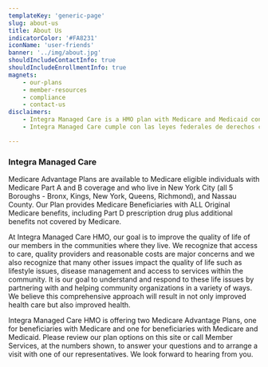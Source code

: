 ```yaml
---
templateKey: 'generic-page'
slug: about-us
title: About Us
indicatorColor: '#FA8231'
iconName: 'user-friends'
banner: '../img/about.jpg'
shouldIncludeContactInfo: true
shouldIncludeEnrollmentInfo: true
magnets:
    - our-plans
    - member-resources
    - compliance
    - contact-us
disclaimers:
    - Integra Managed Care is a HMO plan with Medicare and Medicaid contracts. Enrollment in Integra Managed Care depends on contract renewal. This information is not a complete description of benefits. Contact the plan for more information. Limitations, copayments, and restrictions may apply. Benefits, premiums and/or co-payments/co-insurance may change on January 1 of each year. You must continue to pay your Medicare Part B premium. The Formulary, pharmacy network, and/or provider network may change at any time. You will receive notice when necessary. Premiums, copays, co-insurance and deductibles may vary based on the level of Extra Help you receive. Please contact the Integra Managed Care for further details. Certain plans are available to anyone who has both Medical Assistance from the State and Medicare. Integra Managed Care is available to anyone with Medicare who meets the Skilled Nursing Facility (SNF) level of care and resides in a nursing home. Integra Managed Care complies with applicable Federal civil rights laws and does not discriminate on the basis of race, color, national origin, age, disability, or sex. 
    - Integra Managed Care cumple con las leyes federales de derechos civiles aplicables y no discrimina por motivos de raza, color, nacionalidad, edad, discapacidad o sexo. ATTENTION - If you speak Spanish, language assistance services, free of charge, are available to you. Call 1-877-388-5195 (TTY - 711). ATENCIÓN - si habla español, tiene a su disposición servicios gratuitos de asistencia lingüística. Llame al 1- 877-388-5195 (TTY - 711). Assistance services for other languages are also available free of charge at the number above. All plan materials and information is available upon request in a different language or alternate formats such as braille, large print and audio.

---
```

### Integra Managed Care

Medicare Advantage Plans are available to Medicare eligible individuals with Medicare Part A and B coverage and who live in New York City (all 5 Boroughs - Bronx, Kings, New York, Queens, Richmond), and Nassau County. Our Plan provides Medicare Beneficiaries with ALL Original Medicare benefits, including Part D prescription drug plus additional benefits not covered by Medicare. 

At Integra Managed Care HMO, our goal is to improve the quality of life of our members in the communities where they live. We recognize that access to care, quality providers and reasonable costs are major concerns and we also recognize that many other issues impact the quality of life such as lifestyle issues, disease management and access to services within the community. It is our goal to understand and respond to these life issues by partnering with and helping community organizations in a variety of ways. We believe this comprehensive approach will result in not only improved health care but also improved health. 

Integra Managed Care HMO is offering two Medicare Advantage Plans, one for beneficiaries with Medicare and one for beneficiaries with Medicare and Medicaid. Please review our plan options on this site or call Member Services, at the numbers shown, to answer your questions and to arrange a visit with one of our representatives. We look forward to hearing from you.